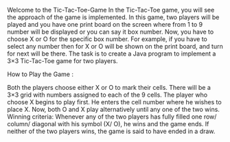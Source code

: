 Welcome to the Tic-Tac-Toe-Game In the Tic-Tac-Toe game, you will see the approach of the game is implemented. In this game, two players will be played and you have one print board on the screen where from 1 to 9 number will be displayed or you can say it box number. Now, you have to choose X or O for the specific box number. For example, if you have to select any number then for X or O will be shown on the print board, and turn for next will be there. The task is to create a Java program to implement a 3×3 Tic-Tac-Toe game for two players.

How to Play the Game :

Both the players choose either X or O to mark their cells. There will be a 3×3 grid with numbers assigned to each of the 9 cells. The player who choose X begins to play first. He enters the cell number where he wishes to place X. Now, both O and X play alternatively until any one of the two wins. Winning criteria: Whenever any of the two players has fully filled one row/ column/ diagonal with his symbol (X/ O), he wins and the game ends. If neither of the two players wins, the game is said to have ended in a draw.

